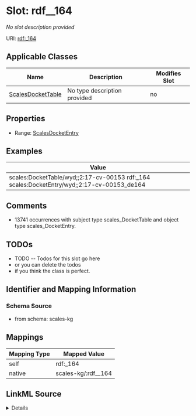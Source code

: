 

# Slot: rdf__164


_No slot description provided_





URI: [rdf:_164](http://www.w3.org/1999/02/22-rdf-syntax-ns#_164)



<!-- no inheritance hierarchy -->





## Applicable Classes

| Name | Description | Modifies Slot |
| --- | --- | --- |
| [ScalesDocketTable](../classes/ScalesDocketTable.md) | No type description provided |  no  |







## Properties

* Range: [ScalesDocketEntry](../classes/ScalesDocketEntry.md)






## Examples

| Value |
| --- |
| scales:DocketTable/wyd;;2:17-cv-00153 rdf:_164 scales:DocketEntry/wyd;;2:17-cv-00153_de164 |

## Comments

* 13741 occurrences with subject type scales_DocketTable and object type scales_DocketEntry.

## TODOs

* TODO -- Todos for this slot go here
* or you can delete the todos
* if you think the class is perfect.

## Identifier and Mapping Information







### Schema Source


* from schema: scales-kg




## Mappings

| Mapping Type | Mapped Value |
| ---  | ---  |
| self | rdf:_164 |
| native | scales-kg/:rdf__164 |




## LinkML Source

<details>
```yaml
name: rdf__164
description: No slot description provided
todos:
- TODO -- Todos for this slot go here
- or you can delete the todos
- if you think the class is perfect.
comments:
- 13741 occurrences with subject type scales_DocketTable and object type scales_DocketEntry.
examples:
- value: scales:DocketTable/wyd;;2:17-cv-00153 rdf:_164 scales:DocketEntry/wyd;;2:17-cv-00153_de164
from_schema: scales-kg
rank: 1000
slot_uri: rdf:_164
alias: rdf__164
domain_of:
- scales_DocketTable
range: scales_DocketEntry

```
</details>